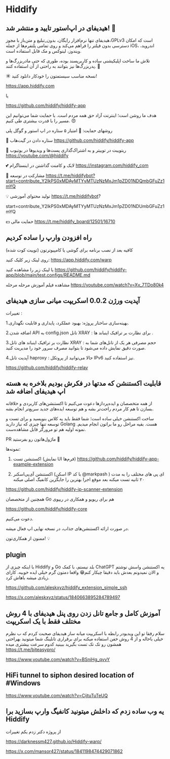 # Hiddify



## هیدیفای در اپ‌استور تایید و منتشر شد! 🎉

هیدیفای تنها نرم‌افزار رایگان، بدون_تبلیغ و متن‌باز با مجوز،GPLv3 است که امکان دسترسی بدون فیلتر را فراهم می‌کند و روی تمامی پلتفرم‌ها از جمله iOS، اندروید، ویندوز، لینوکس و مک قابل استفاده است.

تلاش ما ساخت اپلیکیشنی ساده و کاربرپسند بوده، طوری که حتی مادربزرگ‌ها و پدربزرگ‌ها نیز بتوانند به راحتی از آن استفاده کنند. 💪

☀️ نسخه مناسب سیستمتون را خودکار دانلود کنید!

https://app.hiddify.com


یا

https://github.com/hiddify/hiddify-app

هدف ما روشن است؛ اینترنت آزاد حق همه مردم است. با حمایت شما می‌توانیم این مسیر را با قدرت بیشتری طی کنیم. 😍

روشهای حمایت:
🌟 امتیاز ۵ ستاره در اپ استور و گوگل پلی

🌟 ستاره‌ دادن در  گیت‌هاب https://github.com/hiddify/hiddify-app

💬 ریتوییت در توییتر  و به اشتراک‌گذاری پست‌ها و ویدیوها در یوتیوب https://youtube.com/@hiddify

💕 لایک و کامنت گذاشتن در اینستاگرام https://instagram.com/hiddify_com

💢 مشارکت در توسعه https://t.me/hiddifybot?start=contribute_Y2lkPS0xMDAyMTYyMTUzNzMxJm1pZD01NDQmbGFuZz1mYQ

💡 تولید محتوای آموزشی https://t.me/hiddifybot?

start=contribute_Y2lkPS0xMDAyMTYyMTUzNzMxJm1pZD01NDUmbGFuZz1mYQ

💵 حمایت مالی https://t.me/hiddify_board/12501/16710


## راه افزودن وارپ را ساده کردیم

کافیه بعد از نصب برنامه برای گوشی یا کامپیوترتون (توییت کوت شده)

روی لینک زیر کلیک کنید:
https://app.hiddify.com/warp

یا لینک زیر را مشاهده کنید
https://github.com/hiddify/hiddify-app/blob/main/test.configs/README.md

مشاهده فیلم آموزش مرحله مرحله 
https://youtube.com/watch?v=Xv_7TDo80k4


## آپدیت ورژن 0.0.2 اسکریپت میانی سازی هیدیفای


تغییرات :

1.بهینه‌سازی ساختار پروژه: بهبود عملکرد، پایداری و قابلیت نگهداری.

2.اضافه شدن API به config.json تانل XRAY : برای نظارت بر ترافیک اینباند ها .

3.نظارت بر ترافیک اینباند های تانل XRAY : حجم مصرفی هر یک از تانل‌های شما به صورت دقیق نمایش داده می‌شود تا بتوانید مصرف سرور خود را مدیریت کنید.

4.آپدیت تانل haproxy : حالا می‌توانید از پروتکل‌ IPv6 نیز استفاده کنید.

https://github.com/hiddify/hiddify-relay

## قابلیت اکستنشن که مدتها در فکرش بودیم بلاخره به هسته اپ هیدیفای اضافه شد

از همه متخصصان و ایده‌پردازها دعوت می‌کنیم تا اکستنشن‌های کاربردی و خلاقانه بسازن تا هم کار مردم راحت‌تر بشه و هم توسعه ایده‌های جدید سریع‌تر انجام بشه. 

ساخت اکستنشن خیلی ساده‌ است؛ شما فقط باید یه کلاس بنویسید و برای تست و توسعه تنها چیزی که نیاز دارید Golang هست. بقیه مراحل رو ما براتون انجام میدیم. نمونه اولیه هم تو مرورگر قابل مشاهده‌ست.

PR ماژول‌هاتون رو بفرستید 🙏

نمونه‌ها:
1. اکستنشن تست (نمایش UI فرم‌ها)
https://github.com/hiddify/hiddify-app-example-extension

2. اکستنشن آی‌پی‌اسکنر (اسکن IP با کد @markpash
)
ای پی های مختلف را به مدت ۲۰ ثانیه تست میکنه 
بعد موقع اجرا بهترین را جایگزین کانفیگ اصلی میکنه

https://github.com/hiddify/hiddify-ip-scanner-extension

همچنین از متخصصان Go هم برای ریویو و همکاری در ریپوی 

https://github.com/hiddify/hiddify-core

 دعوت می‌کنیم.

در صورت ارائه اکستنشن‌های جذاب، در نسخه نهایی اپ فعال میشه.

ممنون از همکاری‌تون! 💡



## plugin

با اینکه چیزی از Hiddify و Go بلد نیستم، با کمک ChatGPT یه اکستنشن واسش نوشتم و الان نمیدونم بعدش باید دقیقا چیکار کنم😁
واقعا دمتون گرم خیلی ایده خوبیه.
کارای زیادی میشه باهاش کرد.
 
https://github.com/aleskxyz/hiddify_extension_simple_ssh


https://x.com/aleskxyz/status/1840663895284789497


##  آموزش کامل و جامع تانل زدن روی پنل هیدیفای با 4 روش مختلف فقط با یک اسکریپت 

سلام رفقا تو این ویدیودر رابطه با اسکریپت میانه ساز هیدیفای صحبت کردم که ب نظرم خیلی باحاله و از 4 روش خفن استفاده میکنه برای برقراری تانلینگ شما میتونید بهراحتی همشون رو تک تک تست بگیرید ببینید کدوم سرعت بیشتری میده
https://t.me/biteasypro/


https://www.youtube.com/watch?v=BSniHg_qvvY

##  HiFi tunnel to siphon desired location of #Windows 

https://www.youtube.com/watch?v=CijtuTuTeUQ


## یه وب ساده زدم که داخلش میتونید کانفیگ وارپ بسازید برا Hiddify 

از پروژه دکتر زدم یکم تغییرات 

https://darknessm427.github.io/Hiddify-warp/

https://x.com/mansor427/status/1841198474429071862